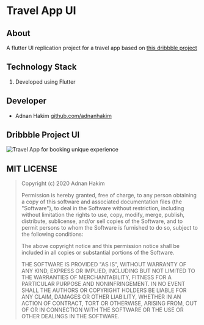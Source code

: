 # Travel App UI

## About

A flutter UI replication project for a travel app based on [this dribbble project](https://cdn.dribbble.com/users/2137652/screenshots/6510521/travel_app__background__4x.png?compress=1&resize=800x600)

## Technology Stack

1. Developed using Flutter

## Developer

-  Adnan Hakim [github.com/adnanhakim](https://github.com/adnanhakim)

## Dribbble Project UI

![Travel App for booking unique experience](https://cdn.dribbble.com/users/2137652/screenshots/6510521/travel_app__background_.png)

## MIT LICENSE

> Copyright (c) 2020 Adnan Hakim
>
> Permission is hereby granted, free of charge, to any person obtaining a copy
> of this software and associated documentation files (the "Software"), to deal
> in the Software without restriction, including without limitation the rights
> to use, copy, modify, merge, publish, distribute, sublicense, and/or sell
> copies of the Software, and to permit persons to whom the Software is
> furnished to do so, subject to the following conditions:
>
> The above copyright notice and this permission notice shall be included in all
> copies or substantial portions of the Software.
>
> THE SOFTWARE IS PROVIDED "AS IS", WITHOUT WARRANTY OF ANY KIND, EXPRESS OR
> IMPLIED, INCLUDING BUT NOT LIMITED TO THE WARRANTIES OF MERCHANTABILITY,
> FITNESS FOR A PARTICULAR PURPOSE AND NONINFRINGEMENT. IN NO EVENT SHALL THE
> AUTHORS OR COPYRIGHT HOLDERS BE LIABLE FOR ANY CLAIM, DAMAGES OR OTHER
> LIABILITY, WHETHER IN AN ACTION OF CONTRACT, TORT OR OTHERWISE, ARISING FROM,
> OUT OF OR IN CONNECTION WITH THE SOFTWARE OR THE USE OR OTHER DEALINGS IN THE
> SOFTWARE.
